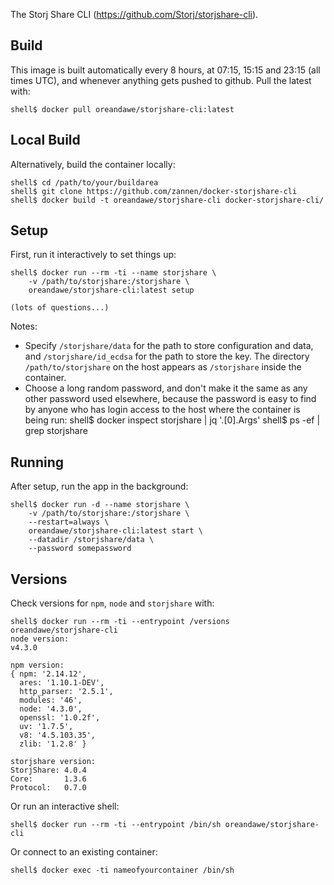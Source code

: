 The Storj Share CLI (https://github.com/Storj/storjshare-cli).

## Build ##

This image is built automatically every 8 hours, at 07:15, 15:15 and 23:15 (all times UTC), and whenever anything gets pushed to github. Pull the latest with:

    shell$ docker pull oreandawe/storjshare-cli:latest

## Local Build ##

Alternatively, build the container locally:

    shell$ cd /path/to/your/buildarea
    shell$ git clone https://github.com/zannen/docker-storjshare-cli
    shell$ docker build -t oreandawe/storjshare-cli docker-storjshare-cli/

## Setup ##

First, run it interactively to set things up:

    shell$ docker run --rm -ti --name storjshare \
        -v /path/to/storjshare:/storjshare \
        oreandawe/storjshare-cli:latest setup
    
    (lots of questions...)

Notes:

* Specify `/storjshare/data` for the path to store configuration and data, and `/storjshare/id_ecdsa` for the path to store the key. The directory `/path/to/storjshare` on the host appears as `/storjshare` inside the container.
* Choose a long random password, and don't make it the same as any other password used elsewhere, because the password is easy to find by anyone who has login access to the host where the container is being run:
      shell$ docker inspect storjshare | jq '.[0].Args'
      shell$ ps -ef | grep storjshare

## Running ##

After setup, run the app in the background:

    shell$ docker run -d --name storjshare \
        -v /path/to/storjshare:/storjshare \
        --restart=always \
        oreandawe/storjshare-cli:latest start \
        --datadir /storjshare/data \
        --password somepassword

## Versions ##

Check versions for `npm`, `node` and `storjshare` with:

    shell$ docker run --rm -ti --entrypoint /versions oreandawe/storjshare-cli
    node version:
    v4.3.0

    npm version:
    { npm: '2.14.12',
      ares: '1.10.1-DEV',
      http_parser: '2.5.1',
      modules: '46',
      node: '4.3.0',
      openssl: '1.0.2f',
      uv: '1.7.5',
      v8: '4.5.103.35',
      zlib: '1.2.8' }

    storjshare version:
    StorjShare: 4.0.4
    Core:       1.3.6
    Protocol:   0.7.0

Or run an interactive shell:

    shell$ docker run --rm -ti --entrypoint /bin/sh oreandawe/storjshare-cli

Or connect to an existing container:

    shell$ docker exec -ti nameofyourcontainer /bin/sh
